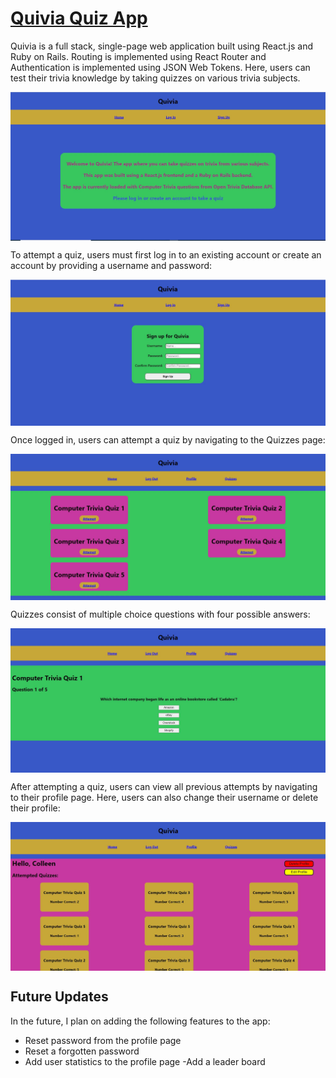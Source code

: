 # [Quivia Quiz App](https://quivia-quiz-app.netlify.app/)

Quivia is a full stack, single-page web application built using React.js and Ruby on Rails.
Routing is implemented using React Router and Authentication is implemented using JSON Web Tokens.
Here, users can test their trivia knowledge by taking quizzes on various trivia subjects.

<img src="public/Project_Screenshot.JPG" align="center" />

To attempt a quiz, users must first log in to an existing account or create an account by providing a username and password:

<img src="public/Signup_Page_Screenshot.JPG" align="center" />

Once logged in, users can attempt a quiz by navigating to the Quizzes page:

<img src="public/Quizzes_Page_Screenshot.JPG" align="center" />

Quizzes consist of multiple choice questions with four possible answers:

<img src="public/Quiz_Page_Screenshot.JPG" align="center" />

After attempting a quiz, users can view all previous attempts by navigating to their profile page. Here, users can also change their username or delete their profile:

<img src="public/Profile_Page_Screenshot.JPG" align="center" />

## Future Updates

In the future, I plan on adding the following features to the app:
- Reset password from the profile page
- Reset a forgotten password
- Add user statistics to the profile page
-Add a leader board